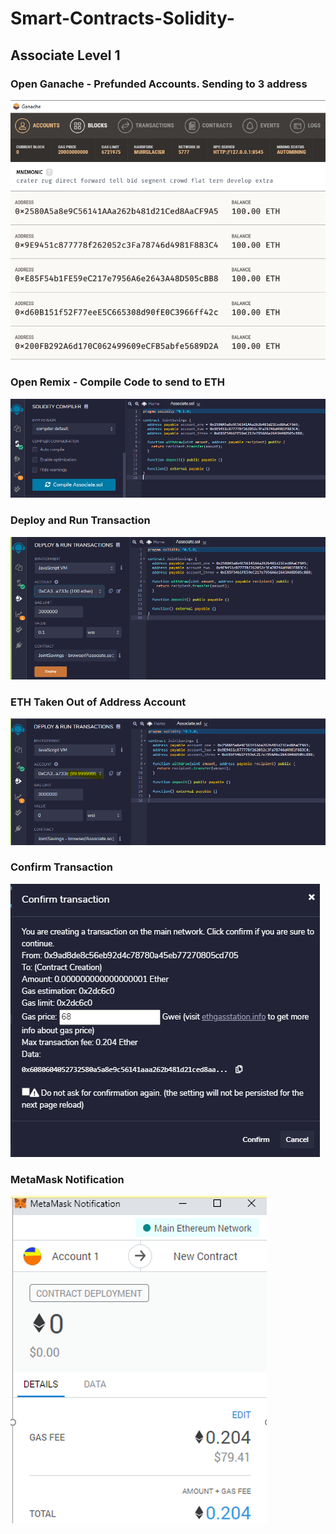 # Smart-Contracts-Solidity-

## Associate Level 1 

### Open Ganache - Prefunded Accounts. Sending to 3 address
![](https://github.com/KevinLacap/Smart-Contracts-Solidity-/blob/master/screenshots/Ganache.png)

### Open Remix - Compile Code to send to ETH
![](https://github.com/KevinLacap/Smart-Contracts-Solidity-/blob/master/screenshots/Compile%20Code.png)

### Deploy and Run Transaction 
![](https://github.com/KevinLacap/Smart-Contracts-Solidity-/blob/master/screenshots/Deploy.png)

### ETH Taken Out of Address Account
![](https://github.com/KevinLacap/Smart-Contracts-Solidity-/blob/master/screenshots/ETH%20Taken%20from%20Account.png)

### Confirm Transaction
![](https://github.com/KevinLacap/Smart-Contracts-Solidity-/blob/master/screenshots/Confirm%20Transaction.png)

### MetaMask Notification
![](https://github.com/KevinLacap/Smart-Contracts-Solidity-/blob/master/screenshots/Meta%20Mask%20Notification.png)
